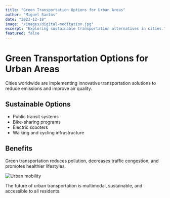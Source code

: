 ```yaml
---
title: "Green Transportation Options for Urban Areas"
author: "Miguel Santos"
date: "2023-12-18"
image: "/images/digital-meditation.jpg"
excerpt: "Exploring sustainable transportation alternatives in cities."
featured: false
---
```


# Green Transportation Options for Urban Areas

Cities worldwide are implementing innovative transportation solutions to reduce emissions and improve air quality.

## Sustainable Options

- Public transit systems
- Bike-sharing programs
- Electric scooters
- Walking and cycling infrastructure

## Benefits

Green transportation reduces pollution, decreases traffic congestion, and promotes healthier lifestyles.

![Urban mobility](/images/digital-meditation.jpg)

The future of urban transportation is multimodal, sustainable, and accessible to all residents.
